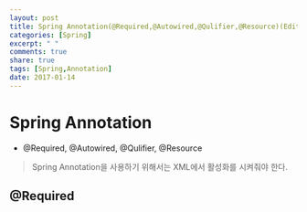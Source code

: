 ```yaml
---
layout: post
title: Spring Annotation(@Required,@Autowired,@Qulifier,@Resource)(Edit)
categories: [Spring]
excerpt: " "
comments: true
share: true
tags: [Spring,Annotation]
date: 2017-01-14
---
```


# **Spring Annotation**
- @Required, @Autowired, @Qulifier, @Resource

> Spring Annotation을 사용하기 위해서는 XML에서 활성화를 시켜줘야 한다.

@Required
-
